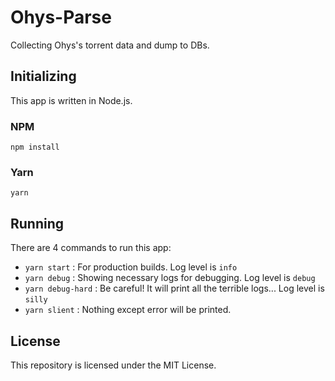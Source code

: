 # Ohys-Parse

Collecting Ohys's torrent data and dump to DBs.

## Initializing

This app is written in Node.js.

### NPM
``npm install``

### Yarn
``yarn``

## Running 

There are 4 commands to run this app:

- ``yarn start`` : For production builds. Log level is ``info``
- ``yarn debug`` : Showing necessary logs for debugging. Log level is ``debug``
- ``yarn debug-hard`` : Be careful! It will print all the terrible logs... Log level is ``silly``
- ``yarn slient`` : Nothing except error will be printed.

## License

This repository is licensed under the MIT License.